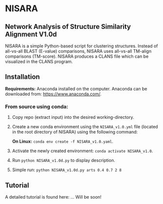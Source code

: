# NISARA
## Network Analysis of Structure Similarity Alignment V1.0d

NISARA is a simple Python-based script for clustering structures. Instead of all-vs-all BLAST (E-value) comparisons, NISARA uses all-vs-all TM-align comparisons (TM-score). NISARA produces a CLANS file which can be visualized in the CLANS program.

## Installation

**Requirements:** Anaconda installed on the computer. Anaconda can be downloaded from: https://www.anaconda.com/.

### From source using conda:


1. Copy repo (extract input) into the desired working-directory.

2. Create a new conda environment using the `NISARA_v1.0.yml` file (located in the root directory of NISARA) using the following command:

   **On Linux:** `conda env create -f NISARA_v1.0.yaml`.

3. Activate the newly created environment: `conda activate NISARA_v1.0`.

4. Run `python NISARA_v1.0d.py` to display description.

5. Simple run: `python NISARA_v1.0d.py arts 0.4 0.7 2 8`

## Tutorial

A detailed tutorial is found here: ...
Will be soon!

